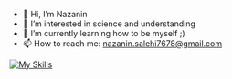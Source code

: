 - 👋 Hi, I’m Nazanin
- 👀 I’m interested in science and understanding
- 🌱 I’m currently learning how to be myself ;)
- 📫 How to reach me: nazanin.salehi7678@gmail.com
<!--- - 💞️ I’m looking to collaborate on ... --->
<!--- - 😄 Pronouns: ... --->
<!--- - ⚡ Fun fact: ... --->
[![My Skills](https://skillicons.dev/icons?i=python,django,docker,linux,vscode)](https://skillicons.dev)
<!---
itsEllnamin/itsEllnamin is a ✨ special ✨ repository because its `README.md` (this file) appears on your GitHub profile.
You can click the Preview link to take a look at your changes.
--->
